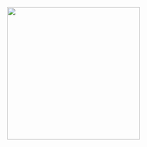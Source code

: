 <p align="center">
<img src="https://media.tenor.com/images/4eeb1390273b96f9cabb169ea71fa584/tenor.gif" height="300">
</p>
